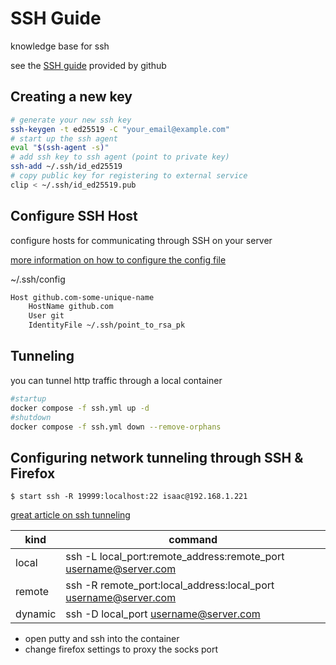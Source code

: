 # SSH Guide

knowledge base for ssh

see the [SSH guide](https://docs.github.com/en/authentication/connecting-to-github-with-ssh/about-ssh) provided by github

## Creating a new key

```bash
# generate your new ssh key
ssh-keygen -t ed25519 -C "your_email@example.com"
# start up the ssh agent
eval "$(ssh-agent -s)"
# add ssh key to ssh agent (point to private key)
ssh-add ~/.ssh/id_ed25519
# copy public key for registering to external service
clip < ~/.ssh/id_ed25519.pub
```

## Configure SSH Host

configure hosts for communicating through SSH on your server 

[more information on how to configure the config file](https://linux.die.net/man/5/ssh_config)

~/.ssh/config
```txt
Host github.com-some-unique-name
    HostName github.com
    User git
    IdentityFile ~/.ssh/point_to_rsa_pk
```

## Tunneling

you can tunnel http traffic through a local container

```bash
#startup
docker compose -f ssh.yml up -d
#shutdown
docker compose -f ssh.yml down --remove-orphans
```

## Configuring network tunneling through SSH & Firefox

```
$ start ssh -R 19999:localhost:22 isaac@192.168.1.221
```

[great article on ssh tunneling](https://www.howtogeek.com/168145/how-to-use-ssh-tunneling/)

| kind    | command                                                          |
| ------- | ---------------------------------------------------------------- |
| local   | ssh -L local_port:remote_address:remote_port username@server.com |
| remote  | ssh -R remote_port:local_address:local_port username@server.com  |
| dynamic | ssh -D local_port username@server.com                            |

- open putty and ssh into the container
- change firefox settings to proxy the socks port
